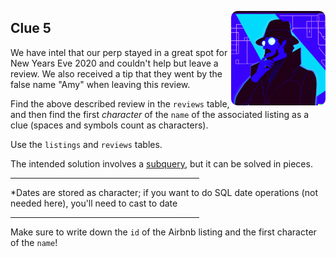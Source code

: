 <p align="right">
  <img src="../www/md_imgs/detective-thinking-vaporwave.png" width="30%" style = "border-radius:10px" align="right">
</p>

<div width="60%">

## Clue 5

We have intel that our perp stayed in a great spot for New Years Eve 2020 and couldn't help but leave a review. We also received a tip that they went by the false name "Amy" when leaving this review.

Find the above described review in the `reviews` table, and then find the first *character* of the `name` of the associated listing as a clue (spaces and symbols count as characters).

Use the `listings` and `reviews` tables.

The intended solution involves a [subquery](https://sqlbolt.com/topic/subqueries), but it can be solved in pieces.

<hr align="left" width="60%">

*Dates are stored as character; if you want to do SQL date operations (not needed here), you'll need to cast to date

<hr align="left" width="60%">

Make sure to write down the `id` of the Airbnb listing and the first character of the `name`!

</div>
